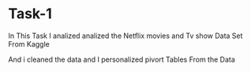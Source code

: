 # Task-1


In This Task I analized analized the Netflix movies and Tv show Data Set From Kaggle

And i cleaned the data and I personalized pivort Tables From the Data 
